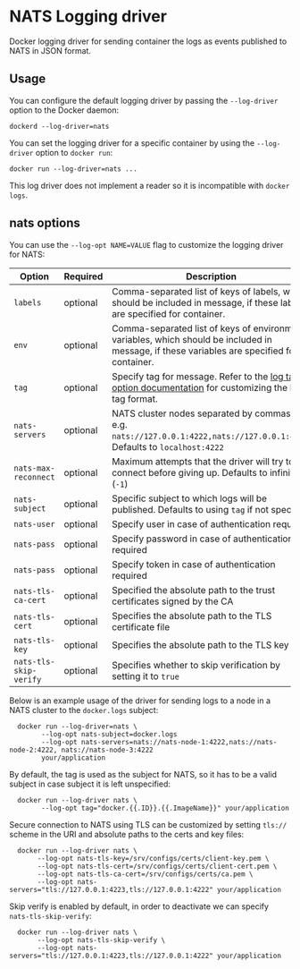 <!--[metadata]>
+++
title = "NATS logging driver"
description = "Describes how to use NATS for publishing log entries."
keywords = ["nats.io, messaging, docker, logging, driver"]
[menu.main]
parent = "smn_logging"
+++
<![end-metadata]-->

# NATS Logging driver

Docker logging driver for sending container the logs as events published to NATS in JSON format.

## Usage

You can configure the default logging driver by passing the `--log-driver`
option to the Docker daemon:

    dockerd --log-driver=nats

You can set the logging driver for a specific container by using the
`--log-driver` option to `docker run`:

    docker run --log-driver=nats ...

This log driver does not implement a reader so it is incompatible with `docker logs`.

## nats options

You can use the `--log-opt NAME=VALUE` flag to customize the logging driver
for NATS:

| Option                      | Required | Description                                                                                                                                 |
|-----------------------------|----------|---------------------------------------------------------------------------------------------------------------------------------------------|
| `labels`                    | optional | Comma-separated list of keys of labels, which should be included in message, if these labels are specified for container.                   |
| `env`                       | optional | Comma-separated list of keys of environment variables, which should be included in message, if these variables are specified for container. |
| `tag`                       | optional | Specify tag for message.  Refer to the [log tag option documentation](log_tags.md) for customizing the log tag format.                      |
| `nats-servers`              | optional | NATS cluster nodes separated by commas. e.g. `nats://127.0.0.1:4222,nats://127.0.0.1:4223`. Defaults to `localhost:4222`                    |
| `nats-max-reconnect`        | optional | Maximum attempts that the driver will try to connect before giving up. Defaults to infinite (`-1`)                                          |
| `nats-subject`              | optional | Specific subject to which logs will be published. Defaults to using `tag` if not specified                                                  |
| `nats-user`                 | optional | Specify user in case of authentication required                                                                                             |
| `nats-pass`                 | optional | Specify password in case of authentication required                                                                                         |
| `nats-pass`                 | optional | Specify token in case of authentication required                                                                                            |
| `nats-tls-ca-cert`          | optional | Specified the absolute path to the trust certificates signed by the CA                                                                      |
| `nats-tls-cert`             | optional | Specifies the absolute path to the TLS certificate file                                                                                     |
| `nats-tls-key`              | optional | Specifies the absolute path to the TLS key file                                                                                             |
| `nats-tls-skip-verify`      | optional | Specifies whether to skip verification by setting it to `true`                                                                              |

Below is an example usage of the driver for sending logs to a node in a
NATS cluster to the `docker.logs` subject:

```
  docker run --log-driver=nats \
        --log-opt nats-subject=docker.logs
        --log-opt nats-servers=nats://nats-node-1:4222,nats://nats-node-2:4222, nats://nats-node-3:4222
        your/application
```

By default, the tag is used as the subject for NATS, so it has to be a valid
subject in case subject it is left unspecified:

```
  docker run --log-driver nats \
        --log-opt tag="docker.{{.ID}}.{{.ImageName}}" your/application
```

Secure connection to NATS using TLS can be customized by setting `tls://` scheme
in the URI and absolute paths to the certs and key files:

```
  docker run --log-driver nats \
       --log-opt nats-tls-key=/srv/configs/certs/client-key.pem \
       --log-opt nats-tls-cert=/srv/configs/certs/client-cert.pem \
       --log-opt nats-tls-ca-cert=/srv/configs/certs/ca.pem \
	   --log-opt nats-servers="tls://127.0.0.1:4223,tls://127.0.0.1:4222" your/application
```

Skip verify is enabled by default, in order to deactivate we can specify `nats-tls-skip-verify`:

```
  docker run --log-driver nats \
       --log-opt nats-tls-skip-verify \
       --log-opt nats-servers="tls://127.0.0.1:4223,tls://127.0.0.1:4222" your/application
```
